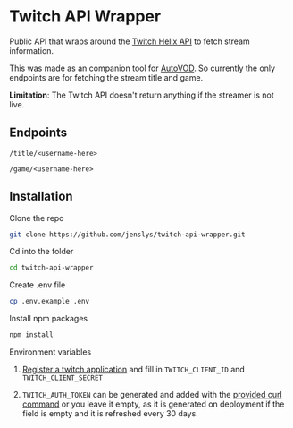 # Twitch API Wrapper

Public API that wraps around the [Twitch Helix API](https://dev.twitch.tv/docs/api/) to fetch stream information.

This was made as an companion tool for [AutoVOD](https://github.com/jenslys/autovod). So currently the only endpoints are for fetching the stream title and game.

**Limitation**: The Twitch API doesn't return anything if the streamer is not live.

## Endpoints

`/title/<username-here>`

`/game/<username-here>`

## Installation

Clone the repo

```bash
git clone https://github.com/jenslys/twitch-api-wrapper.git
```

Cd into the folder

```bash
cd twitch-api-wrapper
```

Create .env file

```bash
cp .env.example .env
```

Install npm packages

```bash
npm install
```

Environment variables

1. [Register a twitch application](https://dev.twitch.tv/docs/authentication/register-app) and fill in `TWITCH_CLIENT_ID` and `TWITCH_CLIENT_SECRET`

2. `TWITCH_AUTH_TOKEN` can be generated and added with the [provided curl command](https://dev.twitch.tv/docs/api/get-started#get-an-oauth-token) or you leave it empty, as it is generated on deployment if the field is empty and it is refreshed every 30 days.
